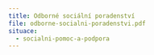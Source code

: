 ```yaml
---
title: Odborné sociální poradenství
file: odborne-socialni-poradenstvi.pdf
situace:
  - socialni-pomoc-a-podpora
---
```

